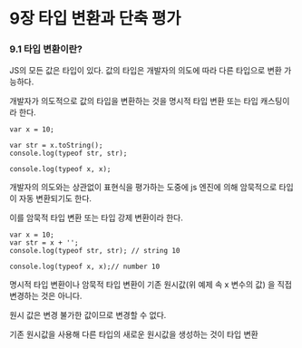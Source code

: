 # 9장 타입 변환과 단축 평가

### 9.1 타입 변환이란?

 JS의 모든 값은 타입이 있다. 값의 타입은 개발자의 의도에 따라 다른 타입으로 변환 가능하다.

개발자가 의도적으로 값의 타입을 변환하는 것을 명시적 타입 변환 또는 타입 캐스팅이라 한다.

```
var x = 10;

var str = x.toString();
console.log(typeof str, str);

console.log(typeof x, x);
```

개발자의 의도와는 상관없이 표현식을 평가하는 도중에 js 엔진에 의해 암묵적으로 타입이 자동 변환되기도 한다.

이를 암묵적 타입 변환 또는 타입 강제 변환이라 한다.

```
var x = 10;
var str = x + '';
console.log(typeof str, str); // string 10

console.log(typeof x, x);// number 10
```

명시적 타입 변환이나 암묵적 타입 변환이 기존 원시값(위 예제 속 x 변수의 값) 을 직접 변경하는 것은 아니다.

원시 값은 변경 불가한 값이므로 변경할 수 없다.

기존 원시값을 사용해 다른 타입의 새로운 원시값을 생성하는 것이 타입 변환

